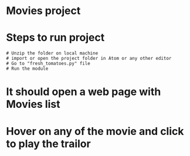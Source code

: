 # Movies project

# Steps to run project
    # Unzip the folder on local machine
    # import or open the project folder in Atom or any other editor
    # Go to "fresh_tomatoes.py" file
    # Run the module

# It should open a web page with Movies list
# Hover on any of the movie and click to play the trailor

